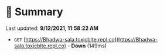 # 📖 Summary
Last updated: **9/12/2021, 11:58:22 AM**

- `GET` [https://Bhadwa-sala.toxicblte.repl.co](https://Bhadwa-sala.toxicblte.repl.co) - **Down** (149ms)
